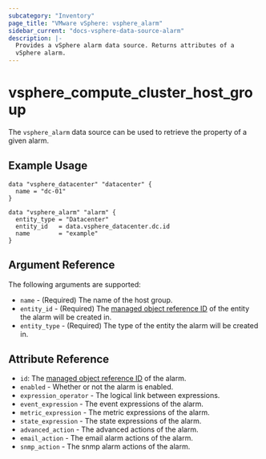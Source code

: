 ```yaml
---
subcategory: "Inventory"
page_title: "VMware vSphere: vsphere_alarm"
sidebar_current: "docs-vsphere-data-source-alarm"
description: |-
  Provides a vSphere alarm data source. Returns attributes of a
  vSphere alarm.
---
```


# vsphere_compute_cluster_host_group

The `vsphere_alarm` data source can be used to retrieve the property of a given alarm.

## Example Usage

```hcl
data "vsphere_datacenter" "datacenter" {
  name = "dc-01"
}

data "vsphere_alarm" "alarm" {
  entity_type = "Datacenter"
  entity_id   = data.vsphere_datacenter.dc.id
  name        = "example"
}
```

## Argument Reference

The following arguments are supported:

* `name` - (Required) The name of the host group.
* `entity_id` - (Required) The [managed object reference ID][docs-about-morefs] of the entity the alarm will be created in.
* `entity_type` - (Required) The type of the entity the alarm will be created in.

## Attribute Reference
* `id`: The [managed object reference ID][docs-about-morefs] of the alarm.
* `enabled` - Whether or not the alarm is enabled.
* `expression_operator` - The logical link between expressions.
* `event_expression` - The event expressions of the alarm.
* `metric_expression` - The metric expressions of the alarm.
* `state_expression` - The state expressions of the alarm.
* `advanced_action` - The advanced actions of the alarm.
* `email_action` - The email alarm actions of the alarm.
* `snmp_action` - The snmp alarm actions of the alarm.

[docs-about-morefs]: /docs/providers/vsphere/index.html#use-of-managed-object-references-by-the-vsphere-provider

